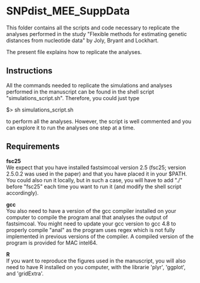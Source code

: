 SNPdist_MEE_SuppData
====================

This folder contains all the scripts and code necessary to replicate the analyses performed in the study "Flexible methods for estimating genetic distances from nucleotide data" by Joly, Bryant and Lockhart.

The present file explains how to replicate the analyses.


Instructions
------------

All the commands needed to replicate the simulations and analyses performed in the manuscript can be found in the shell script "simulations_script.sh". Therefore, you could just type 

$> sh simulations_script.sh

to perform all the analyses. However, the script is well commented and you can explore it to run the analyses one step at a time.


Requirements
------------

**fsc25**  
We expect that you have installed fastsimcoal version 2.5 (fsc25; version 2.5.0.2 was used in the paper) and that you have placed it in your $PATH. You could also run it locally, but in such a case, you will have to add "./" before "fsc25" each time you want to run it (and modify the shell script accordingly).

**gcc**  
You also need to have a version of the gcc compiler installed on your computer to compile the program anal that analyses the output of fastsimcoal. You might need to update your gcc version to gcc 4.8 to properly compile "anal" as the program uses regex which is not fully implemented in previous versions of the compiler. A compiled version of the program is provided for MAC intel64.

**R**  
If you want to reproduce the figures used in the manuscript, you will also need to have R installed on you computer, with the librarie 'plyr', 'ggplot', and 'gridExtra'.

